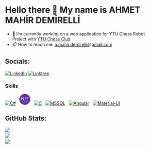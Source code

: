Hello there 👋 My name is AHMET MAHİR DEMİRELLİ
============================

* 🔭 I’m currently working on a web application for YTU Chess Robot Project with [YTU Chess Club](https://github.com/YTU-Satranc-Kulubu)
* 📫 How to reach me: [a.mahir.demirelli@gmail.com](mailto:a.mahir.demirelli@gmail.com)

## Socials:
[![LinkedIn](https://img.shields.io/badge/LinkedIn-%230077B5.svg?logo=linkedin&logoColor=white)](https://www.linkedin.com/in/ahmet-mahir-demirelli) 
[![Linktree](https://img.shields.io/badge/Linktree-%230077B5.svg?logo=linktree&logoColor=green)](https://linktr.ee/ahmet.mahir.demirelli)

### Skills 
<p align="left">
<a href="https://docs.microsoft.com/en-us/dotnet/csharp/" target="_blank" rel="noreferrer"><img src="https://raw.githubusercontent.com/danielcranney/readme-generator/main/public/icons/skills/csharp-colored.svg" width="36" height="36" alt="C#" /></a>&nbsp;&nbsp;
<a href="https://dotnet.microsoft.com/en-us/download/dotnet/8.0" target="_blank" rel="noreferrer"><img src="https://raw.githubusercontent.com/devicons/devicon/master/icons/dotnetcore/dotnetcore-original.svg" width="36" height="36" alt=".NET 8" /></a>&nbsp;&nbsp;
<a href="https://en.wikipedia.org/wiki/C_(programming_language)" target="_blank" rel="noreferrer"><img src="https://raw.githubusercontent.com/danielcranney/readme-generator/main/public/icons/skills/c-colored.svg" width="36" height="36" alt="C" /></a>&nbsp;&nbsp;
<a href="https://docs.microsoft.com/en-us/sql/" target="_blank" rel="noreferrer"><img src="https://img.icons8.com/color/48/000000/microsoft-sql-server.png" width="36" height="36" alt="MSSQL" /></a>&nbsp;&nbsp;
<a href="https://angular.io/" target="_blank" rel="noreferrer"><img src="https://cdn.jsdelivr.net/gh/devicons/devicon/icons/angularjs/angularjs-original.svg" width="36" height="36" alt="Angular" /></a>&nbsp;&nbsp;
<a href="https://mui.com/" target="_blank" rel="noreferrer"><img src="https://raw.githubusercontent.com/danielcranney/readme-generator/main/public/icons/skills/materialui-colored.svg" width="36" height="36" alt="Material-UI" /></a>&nbsp;&nbsp;

## GitHub Stats:
![](https://github-readme-streak-stats.herokuapp.com/?user=Ahmet-MahirDEMIRELLI&theme=dark&hide_border=true)<br/>
![](https://github-readme-stats.vercel.app/api?username=Ahmet-MahirDEMIRELLI&show_icons=true&locale=en&theme=dark)<br/>
![](https://github-readme-stats.vercel.app/api/top-langs/?username=Ahmet-MahirDEMIRELLI&theme=dark&hide_border=true&include_all_commits=true&count_private=true&layout=compact)


<!--
**Ahmet-MahirDEMIRELLI/ahmet-mahirdemirelli** is a ✨ _special_ ✨ repository because its `README.md` (this file) appears on your GitHub profile.

Here are some ideas to get you started:

- 🔭 I’m currently working on ...
- 🌱 I’m currently learning ...
- 👯 I’m looking to collaborate on ...
- 🤔 I’m looking for help with ...
- 💬 Ask me about ...
- 📫 How to reach me: ...
- 😄 Pronouns: ...
- ⚡ Fun fact: ...
-->
